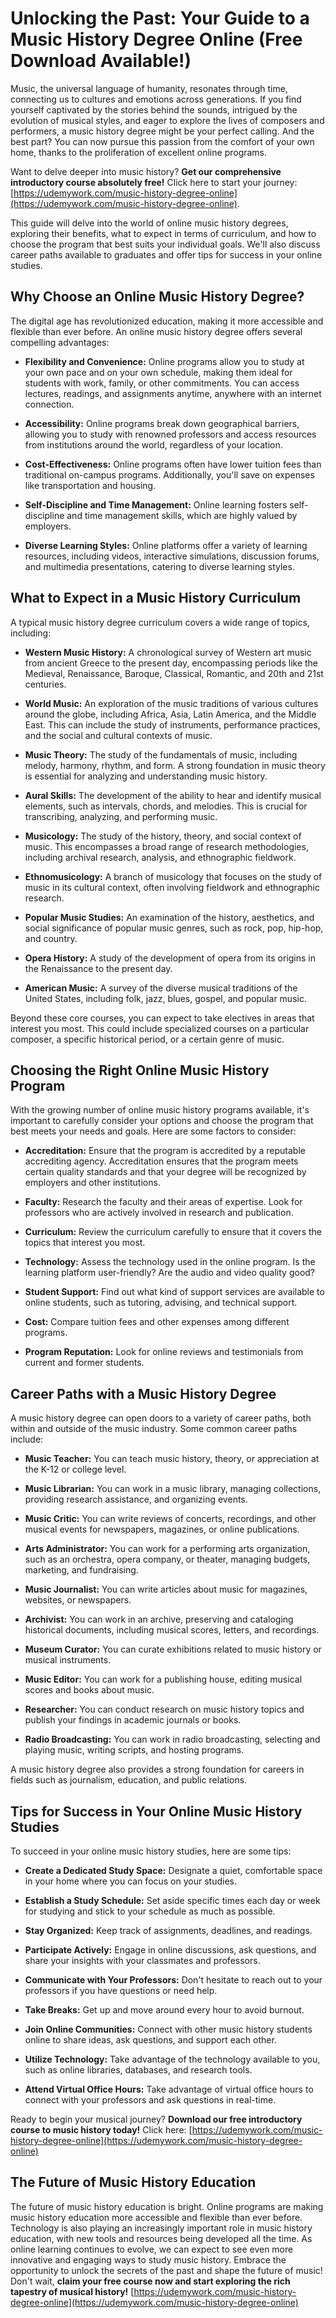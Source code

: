 # Unlocking the Past: Your Guide to a Music History Degree Online (Free Download Available!)

Music, the universal language of humanity, resonates through time, connecting us to cultures and emotions across generations. If you find yourself captivated by the stories behind the sounds, intrigued by the evolution of musical styles, and eager to explore the lives of composers and performers, a music history degree might be your perfect calling. And the best part? You can now pursue this passion from the comfort of your own home, thanks to the proliferation of excellent online programs.

Want to delve deeper into music history? **Get our comprehensive introductory course absolutely free!** Click here to start your journey: [https://udemywork.com/music-history-degree-online](https://udemywork.com/music-history-degree-online).

This guide will delve into the world of online music history degrees, exploring their benefits, what to expect in terms of curriculum, and how to choose the program that best suits your individual goals. We'll also discuss career paths available to graduates and offer tips for success in your online studies.

## Why Choose an Online Music History Degree?

The digital age has revolutionized education, making it more accessible and flexible than ever before. An online music history degree offers several compelling advantages:

*   **Flexibility and Convenience:** Online programs allow you to study at your own pace and on your own schedule, making them ideal for students with work, family, or other commitments. You can access lectures, readings, and assignments anytime, anywhere with an internet connection.

*   **Accessibility:** Online programs break down geographical barriers, allowing you to study with renowned professors and access resources from institutions around the world, regardless of your location.

*   **Cost-Effectiveness:** Online programs often have lower tuition fees than traditional on-campus programs. Additionally, you'll save on expenses like transportation and housing.

*   **Self-Discipline and Time Management:** Online learning fosters self-discipline and time management skills, which are highly valued by employers.

*   **Diverse Learning Styles:** Online platforms offer a variety of learning resources, including videos, interactive simulations, discussion forums, and multimedia presentations, catering to diverse learning styles.

## What to Expect in a Music History Curriculum

A typical music history degree curriculum covers a wide range of topics, including:

*   **Western Music History:** A chronological survey of Western art music from ancient Greece to the present day, encompassing periods like the Medieval, Renaissance, Baroque, Classical, Romantic, and 20th and 21st centuries.

*   **World Music:** An exploration of the music traditions of various cultures around the globe, including Africa, Asia, Latin America, and the Middle East. This can include the study of instruments, performance practices, and the social and cultural contexts of music.

*   **Music Theory:** The study of the fundamentals of music, including melody, harmony, rhythm, and form. A strong foundation in music theory is essential for analyzing and understanding music history.

*   **Aural Skills:** The development of the ability to hear and identify musical elements, such as intervals, chords, and melodies. This is crucial for transcribing, analyzing, and performing music.

*   **Musicology:** The study of the history, theory, and social context of music. This encompasses a broad range of research methodologies, including archival research, analysis, and ethnographic fieldwork.

*   **Ethnomusicology:** A branch of musicology that focuses on the study of music in its cultural context, often involving fieldwork and ethnographic research.

*   **Popular Music Studies:** An examination of the history, aesthetics, and social significance of popular music genres, such as rock, pop, hip-hop, and country.

*   **Opera History:** A study of the development of opera from its origins in the Renaissance to the present day.

*   **American Music:** A survey of the diverse musical traditions of the United States, including folk, jazz, blues, gospel, and popular music.

Beyond these core courses, you can expect to take electives in areas that interest you most. This could include specialized courses on a particular composer, a specific historical period, or a certain genre of music.

## Choosing the Right Online Music History Program

With the growing number of online music history programs available, it's important to carefully consider your options and choose the program that best meets your needs and goals. Here are some factors to consider:

*   **Accreditation:** Ensure that the program is accredited by a reputable accrediting agency. Accreditation ensures that the program meets certain quality standards and that your degree will be recognized by employers and other institutions.

*   **Faculty:** Research the faculty and their areas of expertise. Look for professors who are actively involved in research and publication.

*   **Curriculum:** Review the curriculum carefully to ensure that it covers the topics that interest you most.

*   **Technology:** Assess the technology used in the online program. Is the learning platform user-friendly? Are the audio and video quality good?

*   **Student Support:** Find out what kind of support services are available to online students, such as tutoring, advising, and technical support.

*   **Cost:** Compare tuition fees and other expenses among different programs.

*   **Program Reputation:** Look for online reviews and testimonials from current and former students.

## Career Paths with a Music History Degree

A music history degree can open doors to a variety of career paths, both within and outside of the music industry. Some common career paths include:

*   **Music Teacher:** You can teach music history, theory, or appreciation at the K-12 or college level.

*   **Music Librarian:** You can work in a music library, managing collections, providing research assistance, and organizing events.

*   **Music Critic:** You can write reviews of concerts, recordings, and other musical events for newspapers, magazines, or online publications.

*   **Arts Administrator:** You can work for a performing arts organization, such as an orchestra, opera company, or theater, managing budgets, marketing, and fundraising.

*   **Music Journalist:** You can write articles about music for magazines, websites, or newspapers.

*   **Archivist:** You can work in an archive, preserving and cataloging historical documents, including musical scores, letters, and recordings.

*   **Museum Curator:** You can curate exhibitions related to music history or musical instruments.

*   **Music Editor:** You can work for a publishing house, editing musical scores and books about music.

*   **Researcher:** You can conduct research on music history topics and publish your findings in academic journals or books.

*   **Radio Broadcasting:** You can work in radio broadcasting, selecting and playing music, writing scripts, and hosting programs.

A music history degree also provides a strong foundation for careers in fields such as journalism, education, and public relations.

## Tips for Success in Your Online Music History Studies

To succeed in your online music history studies, here are some tips:

*   **Create a Dedicated Study Space:** Designate a quiet, comfortable space in your home where you can focus on your studies.

*   **Establish a Study Schedule:** Set aside specific times each day or week for studying and stick to your schedule as much as possible.

*   **Stay Organized:** Keep track of assignments, deadlines, and readings.

*   **Participate Actively:** Engage in online discussions, ask questions, and share your insights with your classmates and professors.

*   **Communicate with Your Professors:** Don't hesitate to reach out to your professors if you have questions or need help.

*   **Take Breaks:** Get up and move around every hour to avoid burnout.

*   **Join Online Communities:** Connect with other music history students online to share ideas, ask questions, and support each other.

*   **Utilize Technology:** Take advantage of the technology available to you, such as online libraries, databases, and research tools.

*   **Attend Virtual Office Hours:** Take advantage of virtual office hours to connect with your professors and ask questions in real-time.

Ready to begin your musical journey? **Download our free introductory course to music history today!** Click here: [https://udemywork.com/music-history-degree-online](https://udemywork.com/music-history-degree-online)

## The Future of Music History Education

The future of music history education is bright. Online programs are making music history education more accessible and flexible than ever before. Technology is also playing an increasingly important role in music history education, with new tools and resources being developed all the time. As online learning continues to evolve, we can expect to see even more innovative and engaging ways to study music history. Embrace the opportunity to unlock the secrets of the past and shape the future of music! Don't wait, **claim your free course now and start exploring the rich tapestry of musical history!**  [https://udemywork.com/music-history-degree-online](https://udemywork.com/music-history-degree-online)

